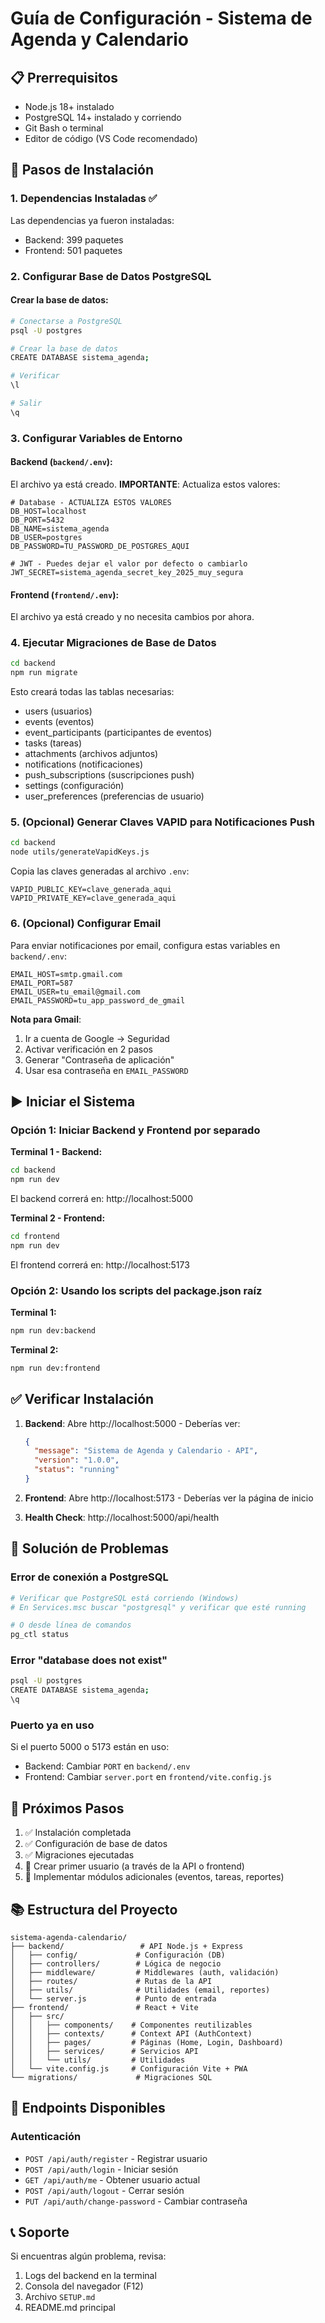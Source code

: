 # Guía de Configuración - Sistema de Agenda y Calendario

## 📋 Prerrequisitos

- Node.js 18+ instalado
- PostgreSQL 14+ instalado y corriendo
- Git Bash o terminal
- Editor de código (VS Code recomendado)

## 🚀 Pasos de Instalación

### 1. Dependencias Instaladas ✅

Las dependencias ya fueron instaladas:
- Backend: 399 paquetes
- Frontend: 501 paquetes

### 2. Configurar Base de Datos PostgreSQL

#### Crear la base de datos:

```bash
# Conectarse a PostgreSQL
psql -U postgres

# Crear la base de datos
CREATE DATABASE sistema_agenda;

# Verificar
\l

# Salir
\q
```

### 3. Configurar Variables de Entorno

#### Backend (`backend/.env`):

El archivo ya está creado. **IMPORTANTE**: Actualiza estos valores:

```env
# Database - ACTUALIZA ESTOS VALORES
DB_HOST=localhost
DB_PORT=5432
DB_NAME=sistema_agenda
DB_USER=postgres
DB_PASSWORD=TU_PASSWORD_DE_POSTGRES_AQUI

# JWT - Puedes dejar el valor por defecto o cambiarlo
JWT_SECRET=sistema_agenda_secret_key_2025_muy_segura
```

#### Frontend (`frontend/.env`):

El archivo ya está creado y no necesita cambios por ahora.

### 4. Ejecutar Migraciones de Base de Datos

```bash
cd backend
npm run migrate
```

Esto creará todas las tablas necesarias:
- users (usuarios)
- events (eventos)
- event_participants (participantes de eventos)
- tasks (tareas)
- attachments (archivos adjuntos)
- notifications (notificaciones)
- push_subscriptions (suscripciones push)
- settings (configuración)
- user_preferences (preferencias de usuario)

### 5. (Opcional) Generar Claves VAPID para Notificaciones Push

```bash
cd backend
node utils/generateVapidKeys.js
```

Copia las claves generadas al archivo `.env`:
```env
VAPID_PUBLIC_KEY=clave_generada_aqui
VAPID_PRIVATE_KEY=clave_generada_aqui
```

### 6. (Opcional) Configurar Email

Para enviar notificaciones por email, configura estas variables en `backend/.env`:

```env
EMAIL_HOST=smtp.gmail.com
EMAIL_PORT=587
EMAIL_USER=tu_email@gmail.com
EMAIL_PASSWORD=tu_app_password_de_gmail
```

**Nota para Gmail**: 
1. Ir a cuenta de Google → Seguridad
2. Activar verificación en 2 pasos
3. Generar "Contraseña de aplicación"
4. Usar esa contraseña en `EMAIL_PASSWORD`

## ▶️ Iniciar el Sistema

### Opción 1: Iniciar Backend y Frontend por separado

**Terminal 1 - Backend:**
```bash
cd backend
npm run dev
```
El backend correrá en: http://localhost:5000

**Terminal 2 - Frontend:**
```bash
cd frontend
npm run dev
```
El frontend correrá en: http://localhost:5173

### Opción 2: Usando los scripts del package.json raíz

**Terminal 1:**
```bash
npm run dev:backend
```

**Terminal 2:**
```bash
npm run dev:frontend
```

## ✅ Verificar Instalación

1. **Backend**: Abre http://localhost:5000 - Deberías ver:
   ```json
   {
     "message": "Sistema de Agenda y Calendario - API",
     "version": "1.0.0",
     "status": "running"
   }
   ```

2. **Frontend**: Abre http://localhost:5173 - Deberías ver la página de inicio

3. **Health Check**: http://localhost:5000/api/health

## 🔧 Solución de Problemas

### Error de conexión a PostgreSQL

```bash
# Verificar que PostgreSQL está corriendo (Windows)
# En Services.msc buscar "postgresql" y verificar que esté running

# O desde línea de comandos
pg_ctl status
```

### Error "database does not exist"

```bash
psql -U postgres
CREATE DATABASE sistema_agenda;
\q
```

### Puerto ya en uso

Si el puerto 5000 o 5173 están en uso:

- Backend: Cambiar `PORT` en `backend/.env`
- Frontend: Cambiar `server.port` en `frontend/vite.config.js`

## 📝 Próximos Pasos

1. ✅ Instalación completada
2. ✅ Configuración de base de datos
3. ✅ Migraciones ejecutadas
4. 🔄 Crear primer usuario (a través de la API o frontend)
5. 🔄 Implementar módulos adicionales (eventos, tareas, reportes)

## 📚 Estructura del Proyecto

```
sistema-agenda-calendario/
├── backend/                 # API Node.js + Express
│   ├── config/             # Configuración (DB)
│   ├── controllers/        # Lógica de negocio
│   ├── middleware/         # Middlewares (auth, validación)
│   ├── routes/             # Rutas de la API
│   ├── utils/              # Utilidades (email, reportes)
│   └── server.js           # Punto de entrada
├── frontend/               # React + Vite
│   ├── src/
│   │   ├── components/    # Componentes reutilizables
│   │   ├── contexts/      # Context API (AuthContext)
│   │   ├── pages/         # Páginas (Home, Login, Dashboard)
│   │   ├── services/      # Servicios API
│   │   └── utils/         # Utilidades
│   └── vite.config.js     # Configuración Vite + PWA
└── migrations/             # Migraciones SQL

```

## 🎯 Endpoints Disponibles

### Autenticación
- `POST /api/auth/register` - Registrar usuario
- `POST /api/auth/login` - Iniciar sesión
- `GET /api/auth/me` - Obtener usuario actual
- `POST /api/auth/logout` - Cerrar sesión
- `PUT /api/auth/change-password` - Cambiar contraseña

## 📞 Soporte

Si encuentras algún problema, revisa:
1. Logs del backend en la terminal
2. Consola del navegador (F12)
3. Archivo `SETUP.md`
4. README.md principal


